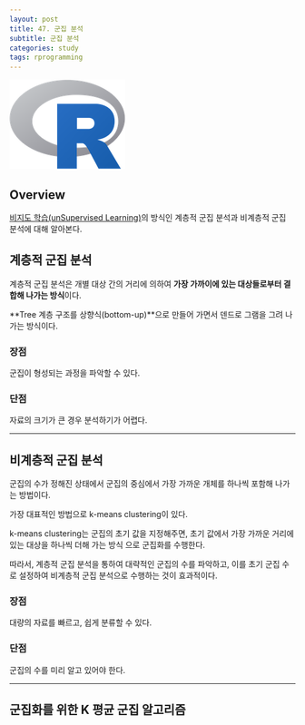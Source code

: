 ```yaml
---
layout: post
title: 47. 군집 분석
subtitle: 군집 분석
categories: study
tags: rprogramming
---
```


![r](/assets/img/logo/r-logo.png)

## Overview

[비지도 학습(unSupervised Learning)](https://rap0d.github.io/study/2019/11/15/r_046_unsupervised01/)의 방식인 계층적 군집 분석과 비계층적 군집 분석에 대해 알아본다.

## 계층적 군집 분석

계층적 군집 분석은 개별 대상 간의 거리에 의하여 **가장 가까이에 있는 대상들로부터 결합해 나가는 방식**이다.

**Tree 계층 구조를 상향식(bottom-up)**으로 만들어 가면서 덴드로 그램을 그려 나가는 방식이다.

### 장점

군집이 형성되는 과정을 파악할 수 있다.

### 단점

자료의 크기가 큰 경우 분석하기가 어렵다.

***

## 비계층적 군집 분석

군집의 수가 정해진 상태에서 군집의 중심에서 가장 가까운 개체를 하나씩 포함해 나가는 방법이다.

가장 대표적인 방법으로 k-means clustering이 있다.

k-means clustering는 군집의 초기 값을 지정해주면, 초기 값에서 가장 가까운 거리에 있는 대상을 하나씩 더해 가는 방식 으로 군집화를 수행한다.

따라서, 계층적 군집 분석을 통하여 대략적인 군집의 수를 파악하고, 이를 초기 군집 수로 설정하여 비계층적 군집 분석으로 수행하는 것이 효과적이다.

### 장점

대량의 자료를 빠르고, 쉽게 분류할 수 있다.

### 단점

군집의 수를 미리 알고 있어야 한다.

***

## 군집화를 위한 K 평균 군집 알고리즘

